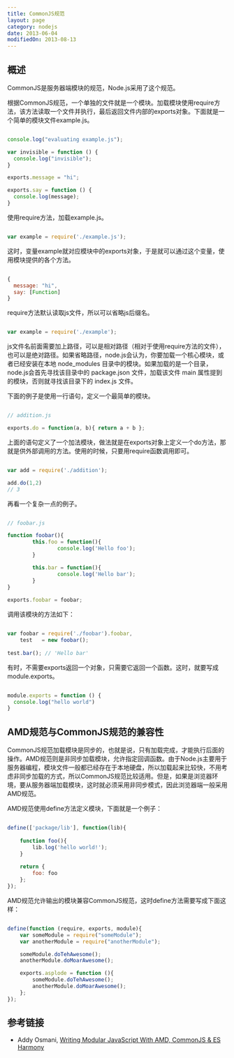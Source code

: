 ```yaml
---
title: CommonJS规范
layout: page
category: nodejs
date: 2013-06-04
modifiedOn: 2013-08-13
---
```


## 概述

CommonJS是服务器端模块的规范，Node.js采用了这个规范。

根据CommonJS规范，一个单独的文件就是一个模块。加载模块使用require方法，该方法读取一个文件并执行，最后返回文件内部的exports对象。下面就是一个简单的模块文件example.js。

```javascript

console.log("evaluating example.js");

var invisible = function () {
  console.log("invisible");
}

exports.message = "hi";

exports.say = function () {
  console.log(message);
}

```

使用require方法，加载example.js。

```javascript

var example = require('./example.js');

```

这时，变量example就对应模块中的exports对象，于是就可以通过这个变量，使用模块提供的各个方法。

```javascript

{
  message: "hi",
  say: [Function]
}

```

require方法默认读取js文件，所以可以省略js后缀名。

```javascript

var example = require('./example');

```

js文件名前面需要加上路径，可以是相对路径（相对于使用require方法的文件），也可以是绝对路径。如果省略路径，node.js会认为，你要加载一个核心模块，或者已经安装在本地 node_modules 目录中的模块。如果加载的是一个目录，node.js会首先寻找该目录中的 package.json 文件，加载该文件 main 属性提到的模块，否则就寻找该目录下的 index.js 文件。

下面的例子是使用一行语句，定义一个最简单的模块。

```javascript

// addition.js

exports.do = function(a, b){ return a + b };

```

上面的语句定义了一个加法模块，做法就是在exports对象上定义一个do方法，那就是供外部调用的方法。使用的时候，只要用require函数调用即可。

```javascript

var add = require('./addition');

add.do(1,2)
// 3

```

再看一个复杂一点的例子。

```javascript

// foobar.js

function foobar(){
        this.foo = function(){
                console.log('Hello foo');
        }

        this.bar = function(){
                console.log('Hello bar');
        }
}
 
exports.foobar = foobar;

```

调用该模块的方法如下：

```javascript

var foobar = require('./foobar').foobar,
    test   = new foobar();
 
test.bar(); // 'Hello bar'

```

有时，不需要exports返回一个对象，只需要它返回一个函数。这时，就要写成module.exports。

```javascript

module.exports = function () {
  console.log("hello world")
}

```

## AMD规范与CommonJS规范的兼容性

CommonJS规范加载模块是同步的，也就是说，只有加载完成，才能执行后面的操作。AMD规范则是非同步加载模块，允许指定回调函数。由于Node.js主要用于服务器编程，模块文件一般都已经存在于本地硬盘，所以加载起来比较快，不用考虑非同步加载的方式，所以CommonJS规范比较适用。但是，如果是浏览器环境，要从服务器端加载模块，这时就必须采用非同步模式，因此浏览器端一般采用AMD规范。

AMD规范使用define方法定义模块，下面就是一个例子：

```javascript

define(['package/lib'], function(lib){
 
    function foo(){
        lib.log('hello world!');
    } 
 
    return {
        foo: foo
    };
});

```

AMD规范允许输出的模块兼容CommonJS规范，这时define方法需要写成下面这样：

```javascript

define(function (require, exports, module){
    var someModule = require("someModule");
    var anotherModule = require("anotherModule");    

    someModule.doTehAwesome();
    anotherModule.doMoarAwesome();

    exports.asplode = function (){
        someModule.doTehAwesome();
        anotherModule.doMoarAwesome();
    };
});

```

## 参考链接

- Addy Osmani, [Writing Modular JavaScript With AMD, CommonJS & ES Harmony](http://addyosmani.com/writing-modular-js/)
